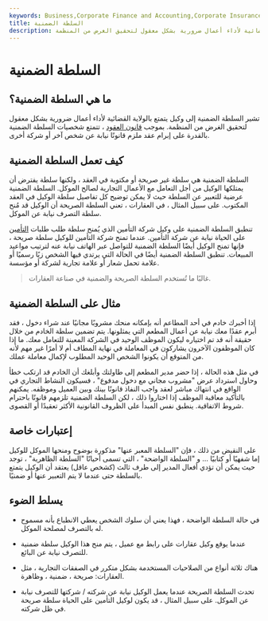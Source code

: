 ```yaml
---
keywords: Business,Corporate Finance and Accounting,Corporate Insurance
title: السلطة الضمنية
description: تشير السلطة الضمنية إلى وكيل يتمتع بالولاية القضائية لأداء أعمال ضرورية بشكل معقول لتحقيق الغرض من المنظمة.
---
```


# السلطة الضمنية
## ما هي السلطة الضمنية؟

تشير السلطة الضمنية إلى وكيل يتمتع بالولاية القضائية لأداء أعمال ضرورية بشكل معقول لتحقيق الغرض من المنظمة. بموجب [قانون العقود](/contract-theory) ، تتمتع شخصيات السلطة الضمنية بالقدرة على إبرام عقد ملزم قانونًا نيابة عن شخص آخر أو شركة أخرى.

## كيف تعمل السلطة الضمنية

السلطة الضمنية هي سلطة غير صريحة أو مكتوبة في العقد ، ولكنها سلطة يفترض أن يمتلكها الوكيل من أجل التعامل مع الأعمال التجارية لصالح الموكل. السلطة الضمنية عرضية للتعبير عن السلطة حيث لا يمكن توضيح كل تفاصيل سلطة الوكيل في العقد المكتوب. على سبيل المثال ، في العقارات ، تعني السلطة الصريحة أن الوكيل قد مُنح سلطة التصرف نيابة عن الموكل.

تنطبق السلطة الضمنية على وكيل شركة التأمين الذي يُمنح سلطة طلب طلبات [التأمين](/lifeinsurance) على الحياة نيابة عن شركة التأمين. عندما تمنح شركة التأمين للوكيل سلطة صريحة ، فإنها تمنح الوكيل أيضًا السلطة الضمنية للتواصل عبر الهاتف نيابة عنه لترتيب مواعيد المبيعات. تنطبق السلطة الضمنية أيضًا في الحالة التي يرتدي فيها الشخص زيًا رسميًا أو علامة تحمل شعار أو علامة تجارية لشركة أو مؤسسة.

> غالبًا ما تُستخدم السلطة الصريحة والضمنية في صناعة العقارات.

>

## مثال على السلطة الضمنية

إذا أخبرك خادم في أحد المطاعم أنه بإمكانه منحك مشروبًا مجانيًا عند شراء دخول ، فقد أبرم عقدًا معك نيابة عن أعمال المطعم التي يمثلونها. يتم تضمين سلطة الخادم من خلال حقيقة أنه قد تم اختياره ليكون الموظف الوحيد في الشركة المعينة للتعامل معك. ما إذا كان الموظفون الآخرون يشاركون في المعاملة في نهاية المطاف أم لا أمرًا غير مهم لأنه من المتوقع أن يكونوا الشخص الوحيد المطلوب لإكمال معاملة عملك.

في مثل هذه الحالة ، إذا حضر مدير المطعم إلى طاولتك وأبلغك أن الخادم قد ارتكب خطأ وحاول استرداد عرض "مشروب مجاني مع دخول مدفوع" ، فسيكون النشاط التجاري في الواقع في انتهاك مباشر لعقد واجب النفاذ قانونًا بينك وبين العميل وموظفه. يمكنهم بالتأكيد معاقبة الموظف إذا اختاروا ذلك ، لكن السلطة الضمنية تلزمهم قانونًا باحترام شروط الاتفاقية. ينطبق نفس المبدأ على الظروف القانونية الأكثر تعقيدًا أو القصوى.

## إعتبارات خاصة

على النقيض من ذلك ، فإن "السلطة المعبر عنها" مذكورة بوضوح ومنحها الموكل للوكيل إما شفهيًا أو كتابيًا ... و "السلطة الواضحة" ، التي تسمى أحيانًا "السلطة الظاهرية" ، توجد حيث يمكن أن تؤدي أفعال المدير إلى طرف ثالث (كشخص عاقل) يعتقد أن الوكيل يتمتع بالسلطة حتى عندما لا يتم التعبير عنها أو ضمنيًا.

## يسلط الضوء

- في حالة السلطة الواضحة ، فهذا يعني أن سلوك الشخص يعطي الانطباع بأنه مسموح له بالتصرف لمصلحة الموكل.

- عندما يوقع وكيل عقارات على رابط مع عميل ، يتم منح هذا الوكيل سلطة ضمنية للتصرف نيابة عن البائع.

- هناك ثلاثة أنواع من الصلاحيات المستخدمة بشكل متكرر في الصفقات التجارية ، مثل العقارات: صريحة ، ضمنية ، وظاهرة.

- تحدث السلطة الصريحة عندما يعمل الوكيل نيابة عن شركته / شركتها للتصرف نيابة عن الموكل. على سبيل المثال ، قد يكون لوكيل التأمين على الحياة سلطة صريحة في ظل شركته.


